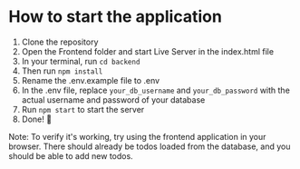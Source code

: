 # How to start the application

1. Clone the repository
2. Open the Frontend folder and start Live Server in the index.html file
3. In your terminal, run `cd backend`
4. Then run `npm install`
5. Rename the .env.example file to .env
6. In the .env file, replace `your_db_username` and `your_db_password` with the actual username and password of your database
7. Run `npm start` to start the server
8. Done! 🎉

Note: To verify it's working, try using the frontend application in your browser. There should already be todos loaded from the database, and you should be able to add new todos.
